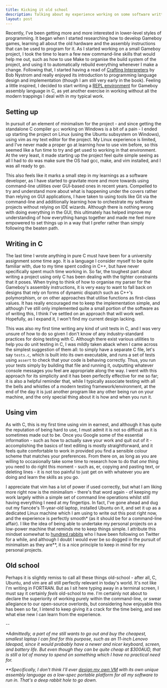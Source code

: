 ```yaml
---
title: Kicking it old school
description: Talking about my experience working on some software written in C using vim.
layout: post
---
```


Recently, I've been getting more and more interested in lower-level styles of programming. It began when I started researching how to develop Gameboy games, learning all about the old hardware and the assembly instructions that can be used to program for it. As I started working on a small Gameboy project, I took the time to learn a few new command-line skills that would help me out, such as how to use Make to organise the build system of the project, and using it to automatically rebuild everything whenever I make a change. Following that, I started having a read of [Crafting Interpreters](https://craftinginterpreters.com/) by Bob Nystrom and really enjoyed its introduction to programming language design and implementation (though I am still very early in the book). Feeling a little inspired, I decided to start writing a [REPL environment](https://en.wikipedia.org/wiki/Read%E2%80%93eval%E2%80%93print_loop) for Gameboy assembly language in C, as yet another exercise in working without all the modern trappings I deal with in my typical work.

## Setting up

In pursuit of an element of minimalism for the project - and since getting the standalone C compiler `gcc` working on Windows is a bit of a pain - I ended up starting the project on Linux (using the Ubuntu subsystem on Windows), using vim as my text editor for the project. My Linux experience is limited, and I've never made a proper go at learning how to use vim before, so this seemed like a fun time to try and get used to working in that environment. At the very least, it made starting up the project feel quite simple seeing as all I had to do was make sure the OS had gcc, make, and vim installed, and I was all ready to go.

This also feels like it marks a small step in my learnings as a software developer, as I have started to gravitate more and more towards using command-line utilities over GUI-based ones in recent years. Compelled to try and understand more about what is happening under the covers rather than relying on GUI applications, I have taken to using tools like Git via the command-line and additionally learning how to orchestrate my software projects without relying on IDE wizards. Although there is nothing wrong with doing everything in the GUI, this ultimately has helped improve my understanding of how everything hangs together and made me feel more empowered to set things up in a way that I prefer rather than simply following the beaten path.

## Writing in C

The last time I wrote anything in pure C must have been for a university assignment some time ago. It is a language I consider myself to be quite familiar with, due to my time spent coding in C++, but have never specifically spent much time working in. So far, the toughest part about writing a project using only C has been dealing with the tighter constraints that it poses. When trying to think of how to organise my parser for the Gameboy's assembly instructions, it is very easy to want to fall back on designs that rely on forms of dynamic dispatch such as C++'s polymorphism, or on other approaches that utilise functions as first-class values. It has really encouraged me to keep the implementation simple, and although I've still only implemented quite a small portion of the software as of writing this, I think I've settled on an approach that will work well. Hopefully, as I expand it, I won't find my current design lacking.

This was also my first time writing any kind of unit tests in C, and I was very unsure of how to do so given I don't know of any industry-standard practices for doing testing with C. Although there exist various utilities to help you do unit testing in C, I was mildly taken aback when I came across the simplest suggestion of them all: to simply have a separate C file, let's say `tests.c`, which is built into its own executable, and runs a set of tests using `assert` to check that your code is behaving correctly. Thus, you run your tests simply by building that file and running it, outputting whatever console messages you feel are appropriate along the way. I went with this approach for its simplicity and it has been perfectly effective for me so far; it is also a helpful reminder that, while I typically associate testing with all the bells and whistles of a modern testing framework/environment, at the end of the day it is just another program like any other being run on your machine, and the only special thing about it is how and when you run it.

## Using vim

As with C, this is my first time using vim in earnest, and although it has quite the reputation of being hard to use, I must admit it is not so difficult as it is sometimes made out to be. Once you Google some of the essential information - such as how to actually save your work and quit out of it - accomplishing the basics of text editing is mostly straightforward, and it feels quite comfortable to work in provided you find a sensible colour scheme that matches your preferences. From there on, as long as you are willing to occasionally take some time to research how to do that *one* thing you need to do right this moment - such as, er, copying and pasting text, or deleting lines - it is not too painful to just get on with whatever you are doing and learn the skills as you go.

I appreciate that vim has a lot of power if used correctly, but what I am liking more right now is the minimalism - there's that word again - of keeping my work largely within a simple set of command line operations whilst still having everything I need at my fingertips. In fact, I've gone ahead and dug out my fiancée's 11-year-old laptop, installed Ubuntu on it, and set it up as a dedicated Linux machine which I am using to write out this post right now, and the experience is perfectly smooth\* (as it should be for a command-line affair). I like the idea of being able to undertake my personal projects on a low-power machine that reminds me to keep things simple. I attribute this mindset somewhat to [hundred rabbits](https://100r.co/site/philosophy.html) who I have been following on Twitter for a while, and although I doubt I would ever be so dogged in the pursuit of minimalism as they are\*\*, it is a nice principle to keep in mind for my personal projects.

## Old school

Perhaps it is slightly remiss to call all these things old-school - after all, C, Ubuntu, and vim are all still perfectly relevant in today's world. It's not like I'm writing in FORTRAN. But as I sit here typing away in a terminal screen, I must say it certainly *feels* old-school to me. I'm certainly not about to declare the superiority of working purely within the command-line, or swear allegiance to our open-source overlords, but considering how enjoyable this has been so far, I intend to keep giving it a crack for the time being, and see what else new I can learn from the experience.

--

*\*Admittedly, a part of me still wants to go out and buy the cheapest, smallest laptop I can find for this purpose, such as an 11-inch Lenovo Ideapad, since it would probably have a newer and nicer keyboard, screen, and battery life. But even though they can be quite cheap at $300AUD, that is still a lot of money to spend on something which I have no practical need for.*

*\*\*Specifically, I don't think I'll ever [design my own VM](https://100r.co/site/uxn.html) with its own unique assembly language as a low-spec portable platform for all my software to run in. That's a deep rabbit hole to go down.*
